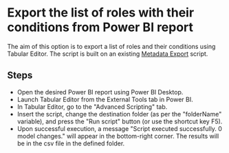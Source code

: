 # Export the list of roles with their conditions from Power BI report

The aim of this option is to export a list of roles and their conditions using Tabular Editor. 
The script is built on an existing [Metadata Export](https://github.com/m-kovalsky/Tabular/releases/) script.

## Steps

- Open the desired Power BI report using Power BI Desktop. 
- Launch Tabular Editor from the External Tools tab in Power BI. 
- In Tabular Editor, go to the "Advanced Scripting" tab. 
- Insert the script, change the destination folder (as per the "folderName" variable), and press the "Run script" button (or use the shortcut key F5).  
- Upon successful execution, a message "Script executed successfully. 0 model changes." will appear in the bottom-right corner. The results will be in the csv file in the defined folder.
